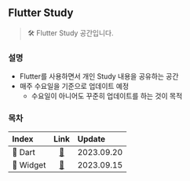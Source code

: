## Flutter Study
> 🛠 Flutter Study 공간입니다.

### 설명
- Flutter를 사용하면서 개인 Study 내용을 공유하는 공간
- 매주 수요일을 기준으로 업데이트 예정
    - 수요일이 아니어도 꾸준히 업데이트를 하는 것이 목적

### 목차
| Index | Link | Update |
|:------|:----:|:------|
| 📁 Dart | [🔗](https://github.com/Virtual-HDL/Study/tree/master/Flutter/dart) | 2023.09.20 |
| 📄 Widget | [🔗](https://github.com/Virtual-HDL/Study/tree/master/Flutter/Widget.md) | 2023.09.15 |